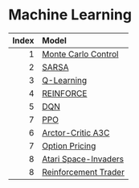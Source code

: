 # Machine Learning

|Index |Model                                                                          |
|----:|:---------------------------------------------------------------------------------|
|1 |  [Monte Carlo Control](./mc_control.ipynb)    |
|2 |  [SARSA](./sarsa.ipynb)    |
|3 |  [Q-Learning](./q_learning.ipynb)    |
|4 |  [REINFORCE](./reinforce.ipynb)    |
|5 |  [DQN](./dqn.ipynb)    |
|7 |  [PPO](./ppo.ipynb)    |
|6 |  [Arctor-Critic A3C](./a3c.ipynb)    |
|7 |  [Option Pricing](./american_option.ipynb)    |
|8 |  [Atari Space-Invaders](./atari_space_invaders.ipynb)    |
|8 |  [Reinforcement Trader](./reinforcement_trader.ipynb)    |

```python

```